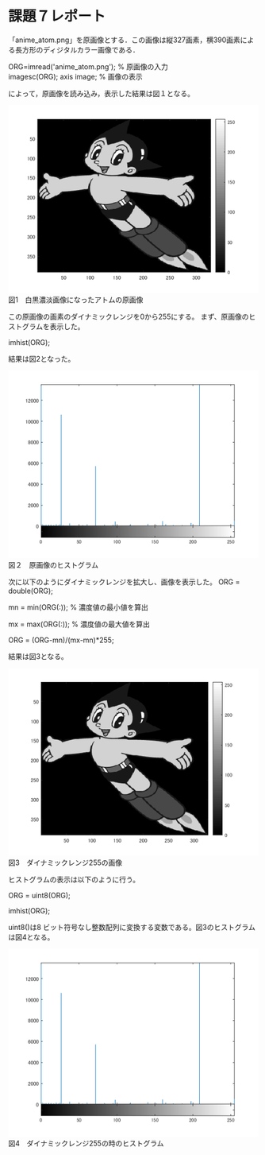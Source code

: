 # 課題７レポート

「anime_atom.png」を原画像とする．この画像は縦327画素，横390画素による長方形のディジタルカラー画像である．

ORG=imread('anime_atom.png'); % 原画像の入力  
imagesc(ORG); axis image; % 画像の表示

によって，原画像を読み込み，表示した結果は図１となる。

![原画像](https://github.com/Takuyaz/lecture_image_processing/blob/master/image/kadai7/gennga.png)  
図1　白黒濃淡画像になったアトムの原画像

この原画像の画素のダイナミックレンジを0から255にする。
まず、原画像のヒストグラムを表示した。

imhist(ORG);

結果は図2となった。

![原画像](https://github.com/Takuyaz/lecture_image_processing/blob/master/image/kadai7/ヒストグラム%EF%BC%91.png)  
図２　原画像のヒストグラム

次に以下のようにダイナミックレンジを拡大し、画像を表示した。
ORG = double(ORG);

mn = min(ORG(:)); % 濃度値の最小値を算出

mx = max(ORG(:)); % 濃度値の最大値を算出

ORG = (ORG-mn)/(mx-mn)*255;

結果は図3となる。

![原画像](https://github.com/Takuyaz/lecture_image_processing/blob/master/image/kadai7/kekka.png)  
図3　ダイナミックレンジ255の画像

ヒストグラムの表示は以下のように行う。

ORG = uint8(ORG); 

imhist(ORG);

uint8()は8 ビット符号なし整数配列に変換する変数である。図3のヒストグラムは図4となる。

![原画像](https://github.com/Takuyaz/lecture_image_processing/blob/master/image/kadai7/ヒストグラム%EF%BC%92.png)  
図4　ダイナミックレンジ255の時のヒストグラム

